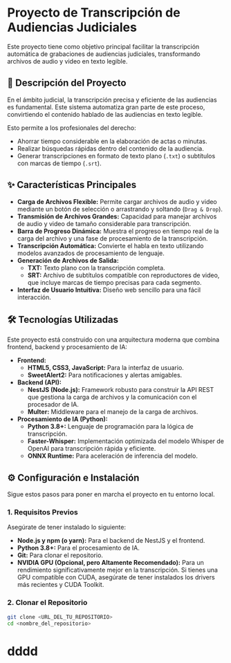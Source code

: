 # Proyecto de Transcripción de Audiencias Judiciales

Este proyecto tiene como objetivo principal facilitar la transcripción automática de grabaciones de audiencias judiciales, transformando archivos de audio y video en texto legible.

## 🚀 Descripción del Proyecto

En el ámbito judicial, la transcripción precisa y eficiente de las audiencias es fundamental. Este sistema automatiza gran parte de este proceso, convirtiendo el contenido hablado de las audiencias en texto legible.

Esto permite a los profesionales del derecho:
* Ahorrar tiempo considerable en la elaboración de actas o minutas.
* Realizar búsquedas rápidas dentro del contenido de la audiencia.
* Generar transcripciones en formato de texto plano (`.txt`) o subtítulos con marcas de tiempo (`.srt`).

## ✨ Características Principales

* **Carga de Archivos Flexible:** Permite cargar archivos de audio y video mediante un botón de selección o arrastrando y soltando (`Drag & Drop`).
* **Transmisión de Archivos Grandes:** Capacidad para manejar archivos de audio y video de tamaño considerable para transcripción.
* **Barra de Progreso Dinámica:** Muestra el progreso en tiempo real de la carga del archivo y una fase de procesamiento de la transcripción.
* **Transcripción Automática:** Convierte el habla en texto utilizando modelos avanzados de procesamiento de lenguaje.
* **Generación de Archivos de Salida:**
    * **TXT:** Texto plano con la transcripción completa.
    * **SRT:** Archivo de subtítulos compatible con reproductores de video, que incluye marcas de tiempo precisas para cada segmento.
* **Interfaz de Usuario Intuitiva:** Diseño web sencillo para una fácil interacción.

## 🛠️ Tecnologías Utilizadas

Este proyecto está construido con una arquitectura moderna que combina frontend, backend y procesamiento de IA:

* **Frontend:**
    * **HTML5, CSS3, JavaScript:** Para la interfaz de usuario.
    * **SweetAlert2:** Para notificaciones y alertas amigables.
* **Backend (API):**
    * **NestJS (Node.js):** Framework robusto para construir la API REST que gestiona la carga de archivos y la comunicación con el procesador de IA.
    * **Multer:** Middleware para el manejo de la carga de archivos.
* **Procesamiento de IA (Python):**
    * **Python 3.8+:** Lenguaje de programación para la lógica de transcripción.
    * **Faster-Whisper:** Implementación optimizada del modelo Whisper de OpenAI para transcripción rápida y eficiente.
    * **ONNX Runtime:** Para aceleración de inferencia del modelo.

## ⚙️ Configuración e Instalación

Sigue estos pasos para poner en marcha el proyecto en tu entorno local.

### 1. Requisitos Previos

Asegúrate de tener instalado lo siguiente:

* **Node.js y npm (o yarn):** Para el backend de NestJS y el frontend.
* **Python 3.8+:** Para el procesamiento de IA.
* **Git:** Para clonar el repositorio.
* **NVIDIA GPU (Opcional, pero Altamente Recomendado):** Para un rendimiento significativamente mejor en la transcripción. Si tienes una GPU compatible con CUDA, asegúrate de tener instalados los drivers más recientes y CUDA Toolkit.

### 2. Clonar el Repositorio

```bash
git clone <URL_DEL_TU_REPOSITORIO>
cd <nombre_del_repositorio>
```

# dddd
